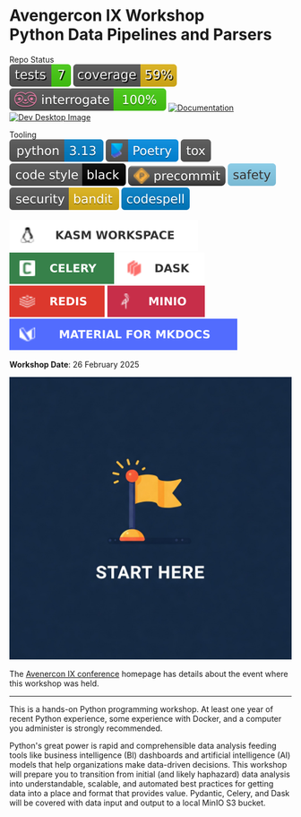 # Avengercon IX Workshop <br> Python Data Pipelines and Parsers

Repo Status </br>
![Tests](docs/badges/tests.svg)
![Coverage](docs/badges/coverage.svg)
![Interrogate](docs/badges/interrogate_badge.svg)
[![Documentation](https://github.com/brent-stone/avengercon_2025/actions/workflows/docs.yml/badge.svg)](https://github.com/brent-stone/avengercon_2025/actions/workflows/docs.yml)
[![Dev Desktop Image](https://github.com/brent-stone/avengercon_2025/actions/workflows/docker-publish.yml/badge.svg)](https://github.com/brent-stone/avengercon_2025/actions/workflows/docker-publish.yml)
<!---
Update the CI status to your repo's project name!
https://docs.github.com/en/actions/monitoring-and-troubleshooting-workflows/adding-a-workflow-status-badge
https://docs.gitlab.com/ee/user/project/badges.html#view-the-url-of-pipeline-badges
-->
<!---
Helpful sites for repo badges
https://shields.io/
https://simpleicons.org
https://github.com/NWylynko/react-simple-badges/blob/main/badges.md
-->

Tooling </br>
![Python](docs/badges/python313.svg)
[![Poetry](docs/badges/poetry.svg)](https://python-poetry.org/)
[![Tox](docs/badges/tox.svg)](https://tox.wiki/)
[![Black](docs/badges/black.svg)](https://black.readthedocs.io/en/stable/)
[![Pre-Commit](docs/badges/precommit.svg)](https://pre-commit.com/)
[![Safety](docs/badges/safety.svg)](https://github.com/pyupio/safety)
[![Bandit](docs/badges/bandit.svg)](https://github.com/PyCQA/bandit)
[![Codespell](docs/badges/codespell.svg)](https://github.com/codespell-project/codespell)

[![Kasm Workspace](docs/badges/kasm.svg)](https://kasmweb.com/)
[![Celery](docs/badges/celery.svg)](https://docs.celeryq.dev/en/stable/getting-started/introduction.html)
[![Dask](docs/badges/dask.svg)](https://www.dask.org/)
[![Redis Stack](docs/badges/redis.svg)](https://redis.io/docs/about/about-stack/)
[![MinIO](docs/badges/minio.svg)](https://min.io/)
[![mkdocs-material](docs/badges/mkdocs-material.svg)](https://squidfunk.github.io/mkdocs-material/)

**Workshop Date**: 26 February 2025

[![Workshop Documentation](docs/workshop/start_here.jpeg)](https://brent-stone.github.io/avengercon_2025/)

The [Avenercon IX conference](https://avengercon.com/) homepage has details about the event where this workshop was held.

---
This is a hands-on Python programming workshop. At least one year of recent Python
experience, some experience with Docker, and a computer you administer is strongly
recommended.

Python's great power is rapid and comprehensible data analysis feeding tools like business intelligence (BI) dashboards
and artificial intelligence (AI) models that help organizations make data-driven decisions. This workshop will prepare 
you to transition from initial (and likely haphazard) data analysis into understandable, scalable, and automated best 
practices for getting data into a place and format that provides value. Pydantic, Celery, and Dask will be covered with 
data input and output to a local MinIO S3 bucket.